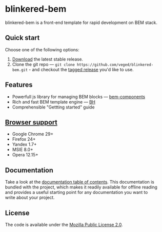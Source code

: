 # blinkered-bem

<!-- TODO link to gh-pages -->

<!-- TODO bages -->

blinkered-bem is a front-end template for rapid development on BEM stack.

<!-- TODO link to source, homepage -->

## Quick start

Choose one of the following options:

<!-- TODO add link to archive on gh-pages -->

1. [Download](https://github.com/veged/blinkered-bem/archive/master.zip) the latest stable release.
2. Clone the git repo — `git clone
   https://github.com/veged/blinkered-bem.git` - and checkout the [tagged
   release](https://github.com/veged/blinkered-bem/releases) you'd like to
   use.


## Features

* Powerfull js library for managing BEM blocks — [bem-components](https://ru.bem.info/libs/bem-components/)
* Rich and fast BEM template engine — [BH](https://ru.bem.info/technology/bh)
* Comprehensible "Gettting started" guide


## [Browser support](https://github.com/bem/bem-core#supported-browsers)

* Google Chrome 29+
* Firefox 24+
* Yandex 1.7+
* MSIE 8.0+
* Opera 12.15+


## Documentation

Take a look at the [documentation table of contents](doc/TOC.md). This
documentation is bundled with the project, which makes it readily available for
offline reading and provides a useful starting point for any documentation you
want to write about your project.


## License

The code is available under the [Mozilla Public License 2.0](LICENSE.txt).
